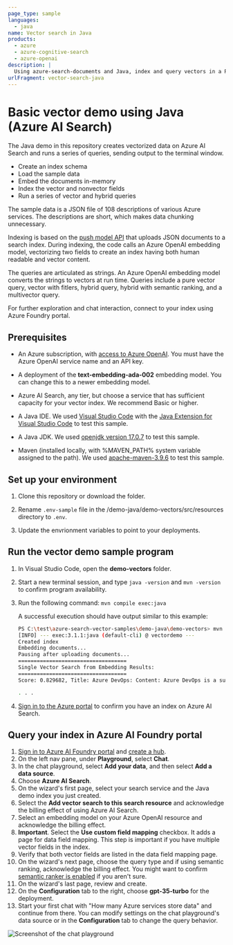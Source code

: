 ```yaml
---
page_type: sample
languages:
  - java
name: Vector search in Java
products:
  - azure
  - azure-cognitive-search
  - azure-openai
description: |
  Using azure-search-documents and Java, index and query vectors in a RAG pattern or a traditional search solution.
urlFragment: vector-search-java
---
```


# Basic vector demo using Java (Azure AI Search)  

The Java demo in this repository creates vectorized data on Azure AI Search and runs a series of queries, sending output to the terminal window.

+ Create an index schema
+ Load the sample data
+ Embed the documents in-memory
+ Index the vector and nonvector fields
+ Run a series of vector and hybrid queries

The sample data is a JSON file of 108 descriptions of various Azure services. The descriptions are short, which makes data chunking unnecessary.

Indexing is based on the [push model API](https://learn.microsoft.com/azure/search/search-what-is-data-import) that uploads JSON documents to a search index. During indexing, the code calls an Azure OpenAI embedding model, vectorizing two fields to create an index having both human readable and vector content.

The queries are articulated as strings. An Azure OpenAI embedding model converts the strings to vectors at run time. Queries include a pure vector query, vector with fitlers, hybrid query, hybrid with semantic ranking, and a multivector query.

For further exploration and chat interaction, connect to your index using Azure Foundry portal.

## Prerequisites

+ An Azure subscription, with [access to Azure OpenAI](https://aka.ms/oai/access). You must have the Azure OpenAI service name and an API key.

+ A deployment of the **text-embedding-ada-002** embedding model. You can change this to a newer embedding model.

+ Azure AI Search, any tier, but choose a service that has sufficient capacity for your vector index. We recommend Basic or higher.

+ A Java IDE. We used [Visual Studio Code](https://code.visualstudio.com/download) with the [Java Extension for Visual Studio Code](https://marketplace.visualstudio.com/items?itemName=vscjava.vscode-java-pack) to test this sample.

+ A Java JDK. We used [openjdk version 17.0.7](https://learn.microsoft.com/java/openjdk/download) to test this sample.

+ Maven (installed locally, with %MAVEN_PATH% system variable assigned to the path). We used [apache-maven-3.9.6](https://maven.apache.org/download.cgi) to test this sample.

## Set up your environment

1. Clone this repository or download the folder.

1. Rename `.env-sample` file in the /demo-java/demo-vectors/src/resources directory to `.env`.

1. Update the envrionment variables to point to your deployments.

## Run the vector demo sample program

1. In Visual Studio Code, open the **demo-vectors** folder.

1. Start a new terminal session, and type `java -version` and `mvn -version` to confirm program availability.

1. Run the following command: `mvn compile exec:java`

   A successful execution should have output similar to this example:

    ```bash
    PS C:\test\azure-search-vector-samples\demo-java\demo-vectors> mvn compile exec:java
    [INFO] --- exec:3.1.1:java (default-cli) @ vectordemo ---
    Created index
    Embedding documents...
    Pausing after uploading documents...
    ===================================
    Single Vector Search from Embedding Results:
    ===================================
    Score: 0.829682, Title: Azure DevOps: Content: Azure DevOps is a suite of services that help you plan, build, and deploy applications. It includes Azure Boards for work item tracking, Azure Repos for source code management, Azure Pipelines for continuous integration and continuous deployment, Azure Test Plans for manual and automated testing, and Azure Artifacts for package management. DevOps supports a wide range of programming languages, frameworks, and platforms, making it easy to integrate with your existing development tools and processes. It also integrates with other Azure services, such as Azure App Service and Azure Functions.
    
    . . .
    ```

1. [Sign in to the Azure portal](https://portal.azure.com) to confirm you have an index on Azure AI Search.

## Query your index in Azure AI Foundry portal

1. [Sign in to Azure AI Foundry portal](https://oai.azure.com/portal/) and [create a hub](https://learn.microsoft.com/azure/ai-studio/how-to/create-azure-ai-resource?tabs=portal).
1. On the left nav pane, under **Playground**, select **Chat**.
1. In the chat playground, select **Add your data**, and then select **Add a data source**.
1. Choose **Azure AI Search**.
1. On the wizard's first page, select your search service and the Java demo index you just created.
1. Select the **Add vector search to this search resource** and acknowledge the billing effect of using Azure AI Search.
1. Select an embedding model on your Azure OpenAI resource and acknowledge the billing effect.
1. **Important**. Select the **Use custom field mapping** checkbox. It adds a page for data field mapping. This step is important if you have multiple vector fields in the index.
1. Verify that both vector fields are listed in the data field mapping page.
1. On the wizard's next page, choose the query type and if using semantic ranking, acknowledge the billing effect. You might want to confirm [semantic ranker is enabled](https://learn.microsoft.com/azure/search/semantic-how-to-enable-disable) if you aren't sure.
1. On the wizard's last page, review and create.
1. On the **Configuration** tab to the right, choose **gpt-35-turbo** for the deployment.
1. Start your first chat with "How many Azure services store data" and continue from there. You can modify settings on the chat playground's data source or in the **Configuration** tab to change the query behavior.

![Screenshot of the chat playground](https://github.com/Azure/azure-search-vector-samples/blob/main/demo-java/media/playground-chat-azure-services.png?raw=true)
